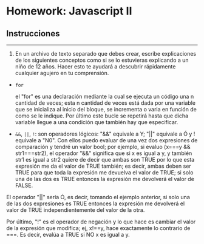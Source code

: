 # Homework: Javascript II

## Instrucciones
---
1. En un archivo de texto separado que debes crear, escribe explicaciones de los siguientes conceptos como si se lo estuvieras explicando a un niño de 12 años. Hacer esto te ayudará a descubrir rápidamente cualquier agujero en tu comprensión.

* `for`

	el "for" es una declaración mediante la cual se ejecuta un código una n cantidad de veces; esta n cantidad de veces está dada por una variable que se inicializa al inicio del bloque, se incrementa o varia en función de como se le indique. Por último este bucle se repetirá hasta que dicha variable llegue a una condición que también hay que especificar.


* `&&`, `||`, `!`: son operadores lógicos: "&&" equivale a Y; "||" equivale a Ó y ! equivale a "N0". Con ellos puedo evaluar de una vez dos expresiones de comparación y tendré un valor bool; por ejemplo, si evaluo (x===y && str1===str2), el operador "&&" significa que si x es igual a y, y también str1 es igual a str2 quiere de decir que ambas son TRUE por lo que esta expresión me da el valor de TRUE también; es decir, ambas deben ser TRUE para que toda la expresión me devuelva el valor de TRUE; si solo una de las dos es TRUE entonces la expresión me devolverá el valor de FALSE.

El operador "||" sería Ó, es decir, tomando el ejemplo anterior, si solo una de las dos expresiones es TRUE entonces la expresión me devolverá el valor de TRUE independientemente del valor de la otra. 

Por último, "!" es el operador de negación y lo que hace es cambiar el valor de la expresión que modifica; ej, x!==y, hace exactamente lo contrario de ===. Es decir, evalúa a TRUE si NO x es igual a y.
